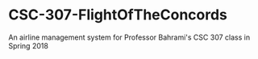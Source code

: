 # CSC-307-FlightOfTheConcords
An airline management system for Professor Bahrami's CSC 307 class in Spring 2018
